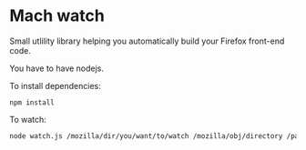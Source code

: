 Mach watch
==========

Small utlility library helping you automatically build your Firefox front-end code.

You have to have nodejs.

To install dependencies:
```
npm install
```

To watch:
```bash
node watch.js /mozilla/dir/you/want/to/watch /mozilla/obj/directory /path/to/mach/command
```
